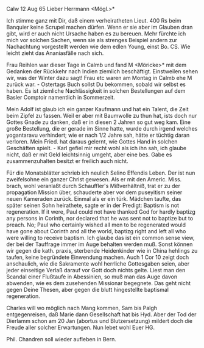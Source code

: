  Calw 12 Aug 65
Lieber Herrmann <Mögl.>*

Ich stimme ganz mit Dir, daß einem verheiratheten Lieut. 400 Rs beim Banquier keine Scrupel machen dürfen. Wenn er sie aber im Glauben dran gibt, wird er auch nicht Ursache haben es zu bereuen. Mehr fürchte ich mich vor solchen Sachen, wenn sie als strenges Beispiel andern zur Nachachtung vorgestellt werden wie dem edlen Young, einst Bo. CS. Wie leicht zieht das Ananiasfälle nach sich.

Frau Reihlen war dieser Tage in Calmb und fand M <Möricke>* mit dem Gedanken der Rückkehr nach Indien ziemlich beschäftigt. Einstweilen sehen wir, was der Winter dazu sagt! Frau etc waren am Montag in Calmb ehe M zurück war. - Ostertags Buch sollst Du bekommen, sobald wir selbst es haben. Es ist ziemliche Nachlässigkeit in solchen Bestellungen auf dem Basler Comptoir namentlich in Sommerzeit.

Mein Adolf ist glaub ich ein ganzer Kaufmann und hat ein Talent, die Zeit beim Zipfel zu fassen. Weil er aber mit Baumwolle zu thun hat, ists doch nur Gottes Gnade zu danken, daß er in diesen 2 Jahren so gut weg kam. Eine große Bestellung, die er gerade im Sinne hatte, wurde durch irgend welches yogantaravu verhindert; wie er nach 1/2 Jahre sah, hätte er tüchtig daran verloren. Mein Fried. hat daraus gelernt, wie Gottes Hand in solchen Geschäften spielt. - Karl gefiel mir recht wohl als ich ihn sah, ich glaube nicht, daß er mit Geld leichtsinnig umgeht, aber eine bes. Gabe es zusammenzuhalten besitzt er freilich auch nicht.

Für die Monatsblätter schrieb ich neulich Selino Effendis Leben. Der ist nun zweifelsohne ein ganzer Christ gewesen. Als er mit den Americ. Miss. brach, wohl veranlaßt durch Schauffler's Mißverhältniß, trat er zu der propagation Mission über, schauderte aber vor dem puseyitism seiner neuen Kameraden zurück. Einmal als er ein türk. Mädchen taufte, das später seinen Sohn heirathete, sagte er in der Predigt: Baptism is not regeneration. If it were, Paul could not have thanked God for hardly baptizg any persons in Corinth, nor declared that he was sent not to baptize but to preach. No; Paul who certainly wished all men to be regenerated would have gone about Corinth and all the world, baptizg right and left all who were willing to receive baptism. Ich glaube das ist ein common sense view, der bei der Tauffrage immer im Auge behalten werden muß. Sonst können wir gegen die kath. praxis, sterbende Heidenkinder wie in China hehlings zu taufen, keine begründete Einwendung machen. Auch 1 Cor 10 zeigt doch anschaulich, wie die Sakramente wohl herrliche Gottesgaben seien, aber jeder einseitige Verlaß darauf vor Gott doch nichts gelte. Liest man den Scandal einer Flußtaufe in Abessinien, so muß man das Auge davon abwenden, wie es dem zusehenden Missionar begegnete. Das geht nicht gegen Deine Thesen, aber gegen die blutt hingestellte baptismal regeneration.

Charles will wo möglich nach Mang kommen, Sam bis Palgh entgegenreisen, daß Marie dann Gesellschaft hat bis Hyd. Aber der Tod der Dierlamm schon am 20 Jan (abortus und Blutzersetzung) mildert doch die Freude aller solcher Erwartungen. Nun lebet wohl
 Euer HG.

Phil. Chandren soll wieder aufleben in Bern.

